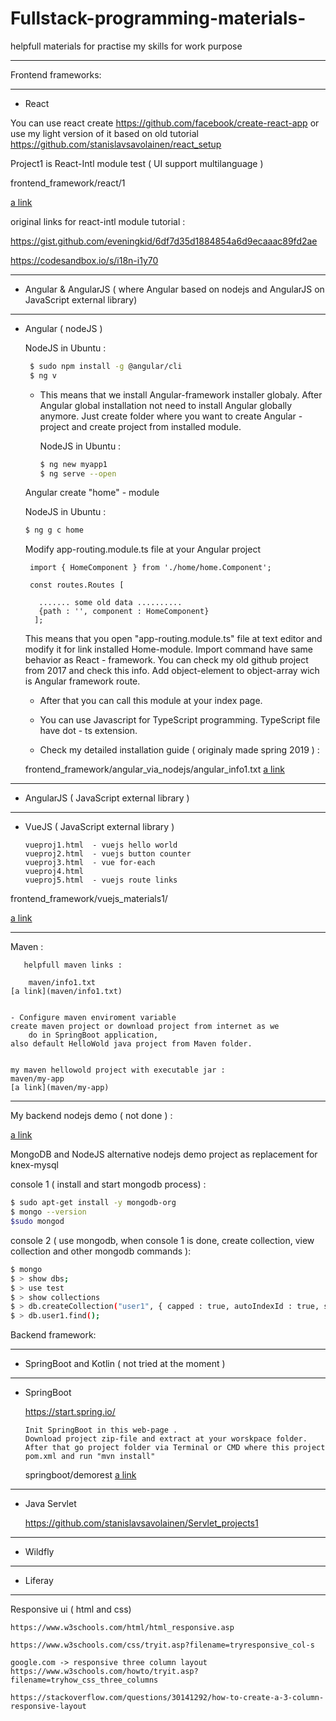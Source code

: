 # Fullstack-programming-materials-
helpfull materials for practise my skills for work purpose


--------------------------------------------------------------------------


Frontend frameworks:

--------------------

- React

You can use react create https://github.com/facebook/create-react-app
or use my light version of it based on old tutorial https://github.com/stanislavsavolainen/react_setup



Project1 is React-Intl module test ( UI support multilanguage ) 

frontend_framework/react/1

[a link](frontend_framework/react/1)


original links for react-intl module tutorial : 

https://gist.github.com/eveningkid/6df7d35d1884854a6d9ecaaac89fd2ae

https://codesandbox.io/s/i18n-i1y70


--------------------

- Angular & AngularJS   ( where Angular based on nodejs and AngularJS on JavaScript external library)

--------------------

- Angular ( nodeJS )

	NodeJS in Ubuntu  : 
	```sh
	 $ sudo npm install -g @angular/cli
	 $ ng v
	```

  - This means that we install Angular-framework installer globaly. After Angular global installation
   not need to install Angular globally anymore. Just create folder where you want to create Angular - project and create project
   from installed module.  
    
    NodeJS in Ubuntu  :
    ```sh
    $ ng new myapp1
    $ ng serve --open
    ```

   Angular create "home" - module
   
    NodeJS in Ubuntu  :
    ```sh
    $ ng g c home
    ```
    Modify app-routing.module.ts file at your Angular project

    ```
     import { HomeComponent } from './home/home.Component';
      
     const routes.Routes [

       ....... some old data ..........
       {path : '', component : HomeComponent}
      ];

    ```
    This means that you open "app-routing.module.ts" file at text editor and modify it for link installed Home-module.
    Import command have same behavior as React - framework. You can check my old github project from 2017 and check this info.
    Add object-element to object-array wich is Angular framework route. 
   
    - After that you can call this module at your index page.
    
    - You can use Javascript for TypeScript programming. TypeScript file have dot - ts extension. 

    - Check my detailed installation guide ( originaly made spring 2019 ) :	

     frontend_framework/angular_via_nodejs/angular_info1.txt
	[a link](frontend_framework/angular_via_nodejs/angular_info1.txt)	


--------------------

- AngularJS ( JavaScript external library )


--------------------

- VueJS ( JavaScript external library )
     ```
     vueproj1.html  - vuejs hello world
     vueproj2.html  - vuejs button counter
     vueproj3.html  - vue for-each 
     vueproj4.html
     vueproj5.html  - vuejs route links

    ```

frontend_framework/vuejs_materials1/

[a link](frontend_framework/vuejs_materials1/)

--------------------------------------------------------------------------

   Maven :   

       helpfull maven links : 
         
        maven/info1.txt
	[a link](maven/info1.txt)


	- Configure maven enviroment variable
	create maven project or download project from internet as we 
        do in SpringBoot application, 
	also default HelloWold java project from Maven folder.
        
      
	my maven hellowold project with executable jar :
	maven/my-app
	[a link](maven/my-app)

       

--------------------------------------------------------------------------

My backend nodejs demo ( not done ) :

[a link](backend/nodejs_proj1/)


MongoDB and NodeJS alternative nodejs demo project as replacement for knex-mysql

console 1 ( install and start mongodb process) :

```sh 
$ sudo apt-get install -y mongodb-org
$ mongo --version
$sudo mongod
```
 
console 2  ( use mongodb, when console 1 is done, create collection, view collection and other mongodb commands ):

```sh 
$ mongo
$ > show dbs;
$ > use test
$ > show collections
$ > db.createCollection("user1", { capped : true, autoIndexId : true, size: 6142800, max : 10000 } )
$ > db.user1.find();
```




Backend framework:


--------------------
- SpringBoot and Kotlin ( not tried at the moment )

--------------------

- SpringBoot

    https://start.spring.io/

    ```	
    Init SpringBoot in this web-page . 
    Download project zip-file and extract at your worskpace folder. 
    After that go project folder via Terminal or CMD where this project pom.xml and run "mvn install" 
    ```
    springboot/demorest
	[a link](springboot/demorest1)

--------------------

- Java Servlet
   
    https://github.com/stanislavsavolainen/Servlet_projects1
    

--------------------

- Wildfly

--------------------

- Liferay



--------------------------------------------------------------------------

Responsive ui ( html and css)

```
https://www.w3schools.com/html/html_responsive.asp

https://www.w3schools.com/css/tryit.asp?filename=tryresponsive_col-s

google.com -> responsive three column layout
https://www.w3schools.com/howto/tryit.asp?filename=tryhow_css_three_columns

https://stackoverflow.com/questions/30141292/how-to-create-a-3-column-responsive-layout
```
   
    